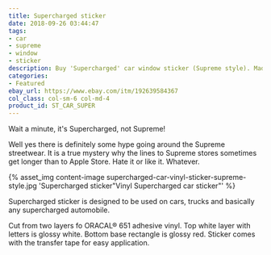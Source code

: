 ```yaml
---
title: Supercharged sticker
date: 2018-09-26 03:44:47
tags:
- car
- supreme
- window
- sticker
description: Buy 'Supercharged' car window sticker (Supreme style). Made of ORACAL 651 vinyl.
categories:
- Featured
ebay_url: https://www.ebay.com/itm/192639584367
col_class: col-sm-6 col-md-4
product_id: ST_CAR_SUPER
---
```


Wait a minute, it's Supercharged, not Supreme!

<!-- more -->
<!-- {% asset_img content-image sticker-supercharged-car-supreme.jpg 'Car Supercharged window sticker"Vinyl Supercharged window sticker for any car model"' %} -->

Well yes there is definitely some hype going around the Supreme streetwear. It is a true mystery why the lines to Supreme stores sometimes get longer than to Apple Store. Hate it or like it. Whatever.

{% asset_img content-image supercharged-car-vinyl-sticker-supreme-style.jpg 'Supercharged sticker"Vinyl Supercharged car sticker"' %}

Supercharged sticker is designed to be used on cars, trucks and basically any supercharged automobile.

Cut from two layers fo ORACAL® 651 adhesive vinyl. Top white layer with letters is glossy white. Bottom base rectangle is glossy red. Sticker comes with the transfer tape for easy application.
